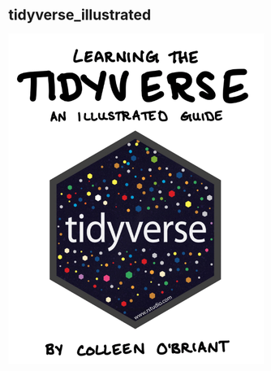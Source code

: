 # tidyverse_illustrated

![](https://github.com/cobriant/tidyverse_illustrated/blob/main/Learning%20the%20Tidyverse-01.png)
